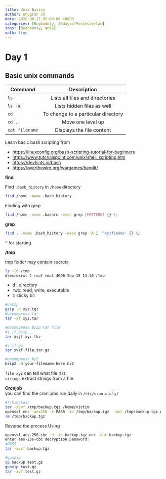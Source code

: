 ```yaml
---
title: Unix Basics
author: Anugrah SR
date: 2020-09-17 02:00:00 +0800
categories: [Bugbounty, 30daysofPentesterlab]
tags: [Bugbounty, unix]
math: true
---
```

# Day 1
## Basic unix commands

|   Command      |     Description      |
| ------------- |:-------------:|
|   `ls`        |Lists all files and directories |
|`ls -a`   | Lists hidden files as well  |
|`cd`   |  To change to a particular directory |
| `cd ..`|Move one level up   |
|`cat filename`   | Displays the file content  |


Learn basic bash scripting from
*  https://linuxconfig.org/bash-scripting-tutorial-for-beginners
* https://www.tutorialspoint.com/unix/shell_scripting.htm
* https://devhints.io/bash
* https://overthewire.org/wargames/bandit/

**find**

Find `.bash_history` in `/home` directory
```bash
find /home -name .bash_history
```
Finding with grep
```bash
find /home -name .bashrc -exec grep [PATTERN] {} \;
```
**grep**
```bash
find . -name .bash_history -exec grep -A 1 '^xyzfindme' {} \;
```
`^` for starting

**/tmp**

tmp folder may contain secrets

```bash
ls -ld /tmp
drwxrwxrwt 1 root root 4096 Sep 15 13:10 /tmp
```
* d : directory
* rwx: read, write, executable
* t: sticky bit

```bash
#unzip
gzip -d xyz.tgz
#uncompress tar
tar -xf xyz.tar
```
```bash
#Decompress bzip tar file
#j if bzip
tar xvjf xyz.tbz
```
```bash
#z if gz
tar xvzf file.tar.gz
```
```bash
#uncompress bz2
bzip2 -d your-filename-here.bz2
```
`file xyz` can tell what file it is <br>
`strings` extract strings from a file

**Cronjob** <br>
you can find the cron jobs run daily in `/etc/cron.daily/`

```bash
#!/bin/bash
tar -zcvf /tmp/backup.tgz /home/victim
openssl enc -aes256 -k PASS -in /tmp/backup.tgz  -out /tmp/backup.tgz.enc
rm /tmp/backup.tgz
```
Reverse the process Using
```bash
openssl aes-256-cbc -d -in backup.tgz.enc -out backup.tgz
enter aes-256-cbc decryption password:
#PASS
tar -xvzf backup.tgz
```
```bash
#gunzip
cp backup test.gz
gunzip test.gz
tar -xvf test.gz
```
